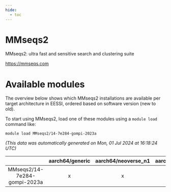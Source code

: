 ```yaml
---
hide:
  - toc
---
```


MMseqs2
=======


MMseqs2: ultra fast and sensitive search and clustering suite

https://mmseqs.com
# Available modules


The overview below shows which MMseqs2 installations are available per target architecture in EESSI, ordered based on software version (new to old).

To start using MMseqs2, load one of these modules using a `module load` command like:

```shell
module load MMseqs2/14-7e284-gompi-2023a
```

*(This data was automatically generated on Mon, 01 Jul 2024 at 16:18:24 UTC)*  

| |aarch64/generic|aarch64/neoverse_n1|aarch64/neoverse_v1|x86_64/generic|x86_64/amd/zen2|x86_64/amd/zen3|x86_64/intel/haswell|x86_64/intel/skylake_avx512|
| :---: | :---: | :---: | :---: | :---: | :---: | :---: | :---: | :---: |
|MMseqs2/14-7e284-gompi-2023a|x|x|x|x|x|x|x|x|
